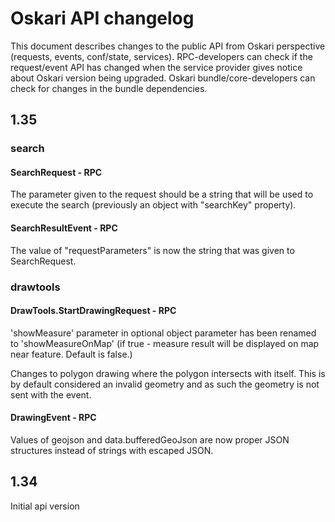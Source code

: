 # Oskari API changelog

This document describes changes to the public API from Oskari perspective (requests, events, conf/state, services). RPC-developers can check if the request/event API has changed
when the service provider gives notice about Oskari version being upgraded. Oskari bundle/core-developers can check for changes in the bundle dependencies.

## 1.35

### search

#### SearchRequest - RPC

The parameter given to the request should be a string that will be used to execute the search (previously an object with "searchKey" property).

#### SearchResultEvent - RPC

The value of "requestParameters" is now the string that was given to SearchRequest.

### drawtools

#### DrawTools.StartDrawingRequest - RPC

'showMeasure' parameter in optional object parameter has been renamed to 'showMeasureOnMap' (if true - measure result will be displayed on map near feature. Default is false.)

Changes to polygon drawing where the polygon intersects with itself. This is by default considered an invalid geometry and as such the geometry is not sent with the event.

#### DrawingEvent - RPC

Values of geojson and data.bufferedGeoJson are now proper JSON structures instead of strings with escaped JSON.

## 1.34

Initial api version